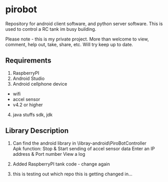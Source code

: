 # pirobot
Repository for android client software, and python server software. This is used to control a RC tank im busy building.

Please note - this is my private project. More than welcome to view, comment, help out, take, share, etc. Will try keep up to date. 

Requirements
------------------------------------------------------------------------------------
1. RaspberryPI 
2. Android Studio 
3. Android cellphone device
  - wifi 
  - accel sensor 
  - v4.2 or higher 
4. java stuffs sdk, jdk

Library Description 
------------------------------------------------------------------------------------
1. Can find the android library in \libray-android\PiroBotController\
   Apk function: 
   Stop & Start sending of accel sensor data 
   Enter an IP address & Port number 
   View a log 

2. Added RaspberryPI tank code - change again


3. this is testing out which repo this is getting changed in...

